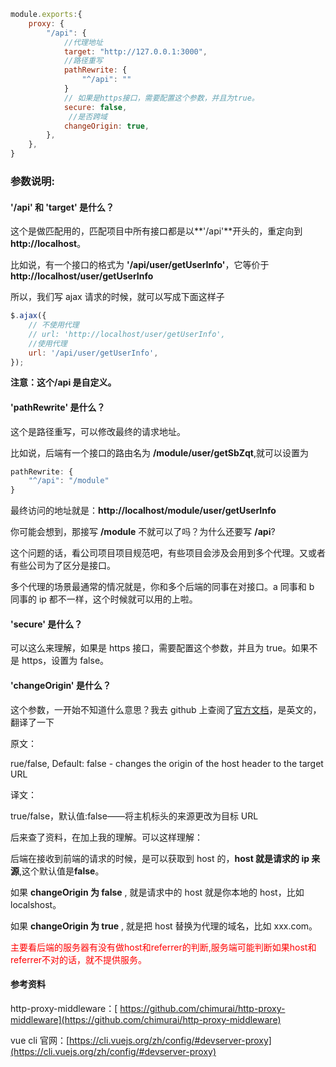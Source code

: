```javaScript
module.exports:{
    proxy: {
        "/api": {
            //代理地址
            target: "http://127.0.0.1:3000",
            //路径重写
            pathRewrite: {
                "^/api": ""
            }
            // 如果是https接口，需要配置这个参数，并且为true。
            secure: false,
             //是否跨域
            changeOrigin: true,
        },
    },
}
```

### 参数说明:

#### **'/api'** 和 **'target'** 是什么？

这个是做匹配用的，匹配项目中所有接口都是以**'/api'**开头的，重定向到 **http://localhost**。

比如说，有一个接口的格式为 **'/api/user/getUserInfo'**，它等价于 **http://localhost/user/getUserInfo**

所以，我们写 ajax 请求的时候，就可以写成下面这样子

```javaScript
$.ajax({
    // 不使用代理
    // url: 'http://localhost/user/getUserInfo',
    //使用代理
    url: '/api/user/getUserInfo',
});

```

**注意：这个/api 是自定义。**

#### **'pathRewrite'** 是什么？

这个是路径重写，可以修改最终的请求地址。

比如说，后端有一个接口的路由名为 **/module/user/getSbZqt**,就可以设置为

```javaScript
pathRewrite: {
    "^/api": "/module"
}
```

最终访问的地址就是：**http://localhost/module/user/getUserInfo**

你可能会想到，那接写 **/module** 不就可以了吗？为什么还要写 **/api**?

这个问题的话，看公司项目项目规范吧，有些项目会涉及会用到多个代理。又或者有些公司为了区分是接口。

多个代理的场景最通常的情况就是，你和多个后端的同事在对接口。a 同事和 b 同事的 ip 都不一样，这个时候就可以用的上啦。

#### **'secure'** 是什么？

可以这么来理解，如果是 https 接口，需要配置这个参数，并且为 true。如果不是 https，设置为 false。

#### **'changeOrigin'** 是什么？

这个参数，一开始不知道什么意思？我去 github 上查阅了[官方文档](https://github.com/chimurai/http-proxy-middleware)，是英文的，翻译了一下

原文：

rue/false, Default: false - changes the origin of the host header to the target URL

译文：

true/false，默认值:false——将主机标头的来源更改为目标 URL

后来查了资料，在加上我的理解。可以这样理解：

后端在接收到前端的请求的时候，是可以获取到 host 的，**host 就是请求的 ip 来源**,这个默认值是**false**。

如果 **changeOrigin 为 false** , 就是请求中的 host 就是你本地的 host，比如 localshost。

如果 **changeOrigin 为 true** , 就是把 host 替换为代理的域名，比如 xxx.com。

<p style='color:red'>主要看后端的服务器有没有做host和referrer的判断,服务端可能判断如果host和referrer不对的话，就不提供服务。</p>

#### 参考资料

http-proxy-middleware：[ https://github.com/chimurai/http-proxy-middleware](https://github.com/chimurai/http-proxy-middleware)

vue cli 官网：[https://cli.vuejs.org/zh/config/#devserver-proxy](https://cli.vuejs.org/zh/config/#devserver-proxy)

